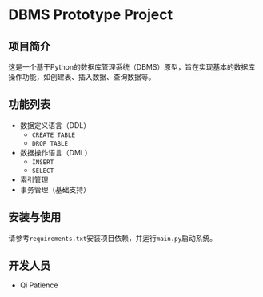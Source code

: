 # DBMS Prototype Project

## 项目简介
这是一个基于Python的数据库管理系统（DBMS）原型，旨在实现基本的数据库操作功能，如创建表、插入数据、查询数据等。

## 功能列表
- 数据定义语言（DDL）
  - `CREATE TABLE`
  - `DROP TABLE`
- 数据操作语言（DML）
  - `INSERT`
  - `SELECT`
- 索引管理
- 事务管理（基础支持）

## 安装与使用
请参考`requirements.txt`安装项目依赖，并运行`main.py`启动系统。

## 开发人员
- Qi Patience
